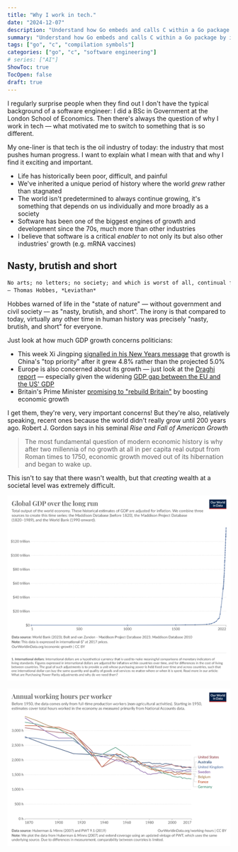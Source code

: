 ```yaml
---
title: "Why I work in tech."
date: "2024-12-07"
description: "Understand how Go embeds and calls C within a Go package by inspecting the symbol tables of the executable files with Cgo."
summary: "Understand how Go embeds and calls C within a Go package by inspecting the symbol tables of the executable files with Cgo."
tags: ["go", "c", "compilation symbols"]
categories: ["go", "c", "software engineering"]
# series: ["AI"]
ShowToc: true
TocOpen: false
draft: true
---
```


I regularly surprise people when they find out I don't have the typical background of a software engineer: I did a BSc in Government at the London School of Economics. Then there's always the question of why I work in tech — what motivated me to switch to something that is so different.

My one-liner is that tech is the oil industry of today: the industry that most pushes human progress. I want to explain what I mean with that and why I find it exciting and important.

- Life has historically been poor, difficult, and painful
- We've inherited a unique period of history where the world *grew* rather than stagnated
- The world isn't predetermined to always continue growing, it's something that depends on us individually and more broadly as a society
- Software has been one of the biggest engines of growth and development since the 70s, much more than other industries
- I believe that software is a critical *enabler* to not only its but also other industries' growth (e.g. mRNA vaccines)

## Nasty, brutish and short

```md
No arts; no letters; no society; and which is worst of all, continual fear and danger of violent death; and the life of man, solitary, poor, nasty, brutish, and short.
– Thomas Hobbes, *Leviathan*
```

Hobbes warned of life in the "state of nature" — without government and civil society — as "nasty, brutish, and short". The irony is that compared to today, virtually any other time in human history was precisely "nasty, brutish, and short" for everyone.

Just look at how much GDP growth concerns politicians:

- This week Xi Jingping [signalled in his New Years message](https://www.ft.com/content/f3f4327d-7733-4e84-b88d-9fa34ac8e163) that growth is China's "top priority" after it grew 4.8% rather than the projected 5.0%
- Europe is also concerned about its growth — just look at the [Draghi report](https://commission.europa.eu/topics/strengthening-european-competitiveness/eu-competitiveness-looking-ahead_en) — especially given the widening [GDP gap between the EU and the US' GDP](https://www.lemonde.fr/en/opinion/article/2023/09/04/the-gdp-gap-between-europe-and-the-united-states-is-now-80_6123491_23.html)
- Britain's Prime Minister [promising to "rebuild Britain"](https://www.bbc.com/news/articles/clll8d2vd8yo) by boosting economic growth

I get them, they're very, very important concerns! But they're also, relatively speaking, recent ones because the world didn't really grow until 200 years ago. Robert J. Gordon says in his seminal *Rise and Fall of American Growth*

> The most fundamental question of modern economic history is why after two millennia of no growth at all in per capita real output from Roman times to 1750, economic growth moved out of its hibernation and began to wake up.

This isn't to say that there wasn't wealth, but that *creating* wealth at a societal level was extremely difficult.

![Total output of the world economy from Our World in Data. These historical estimates of GDP are adjusted for inflation. Three sources were combined to create this time series: the Maddison Database before 1820, the Maddison Project Database between 1820–1989, and the World Bank from 1990 onward.](/images/global-gdp.png)

![Annual working hours per worker, which has halfed in 150 years in many countries.](/images/annual-working-hours.png)
